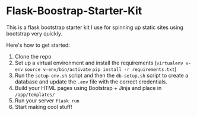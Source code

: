# Flask-Boostrap-Starter-Kit
This is a flask bootstrap starter kit I use for spinning up static sites using bootstrap very quickly. 

Here's how to get started:

1. Clone the repo
1. Set up a virtual environment and install the requirements (`virtualenv v-env` `source v-env/bin/activate` `pip install -r requirements.txt`)
1. Run the `setup-env.sh` script and then the `db-setup.sh` script to create a database and update the `.env` file with the correct credentials.
1. Build your HTML pages using Bootstrap + Jinja and place in `/app/templates/`
1. Run your server `flask run`
1. Start making cool stuff!